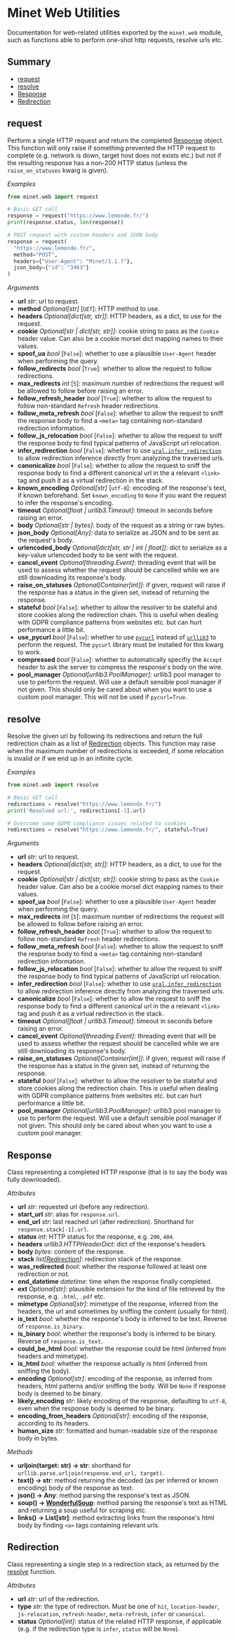 # Minet Web Utilities

Documentation for web-related utilities exported by the `minet.web` module, such as functions able to perform one-shot http requests, resolve urls etc.

## Summary

- [request](#request)
- [resolve](#resolve)
- [Response](#response)
- [Redirection](#redirection)

## request

Perform a single HTTP request and return the completed [Response](#response) object. This function will only raise if something prevented the HTTP request to complete (e.g. network is down, target host does not exists etc.) but not if the resulting response has a non-200 HTTP status (unless the `raise_on_statuses` kwarg is given).

*Examples*

```python
from minet.web import request

# Basic GET call
response = request("https://www.lemonde.fr/")
print(response.status, len(response))

# POST request with custom headers and JSON body
response = request(
  "https://www.lemonde.fr/",
  method="POST",
  headers={"User-Agent": "Minet/1.1.7"},
  json_body={"id": "3463"}
)
```

*Arguments*

- **url** *str*: url to request.
- **method** *Optional[str]* [`GET`]: HTTP method to use.
- **headers** *Optional[dict[str, str]]*: HTTP headers, as a dict, to use for the request.
- **cookie** *Optional[str | dict[str, str]]*: cookie string to pass as the `Cookie` header value. Can also be a cookie morsel dict mapping names to their values.
- **spoof_ua** *bool* [`False`]: whether to use a plausible `User-Agent` header when performing the query.
- **follow_redirects** *bool* [`True`]: whether to allow the request to follow redirections.
- **max_redirects** *int* [`5`]: maximum number of redirections the request will be allowed to follow before raising an error.
- **follow_refresh_header** *bool* [`True`]: whether to allow the request to follow non-standard `Refresh` header redirections.
- **follow_meta_refresh** *bool* [`False`]: whether to allow the request to sniff the response body to find a `<meta>` tag containing non-standard redirection information.
- **follow_js_relocation** *bool* [`False`]: whether to allow the request to sniff the response body to find typical patterns of JavaScript url relocation.
- **infer_redirection** *bool* [`False`]: whether to use [`ural.infer_redirection`](https://github.com/medialab/ural#infer_redirection) to allow redirection inference directly from analyzing the traversed urls.
- **canonicalize** *bool* [`False`]: whether to allow the request to sniff the response body to find a different canonical url in the a relevant `<link>` tag and push it as a virtual redirection in the stack.
- **known_encoding** *Optional[str]* [`utf-8`]: encoding of the response's text, if known beforehand. Set `known_encoding` to `None` if you want the request to infer the response's encoding.
- **timeout** *Optional[float | urllib3.Timeout]*: timeout in seconds before raising an error.
- **body** *Optional[str | bytes]*: body of the request as a string or raw bytes.
- **json_body** *Optional[Any]*: data to serialize as JSON and to be sent as the request's body.
- **urlencoded_body** *Optional[dict[str, str | int | float]]*: dict to serialize as a key-value urlencoded body to be sent with the request.
- **cancel_event** *Optional[threading.Event]*: threading event that will be used to assess whether the request should be cancelled while we are still downloading its response's body.
- **raise_on_statuses** *Optional[Container[int]]*: if given, request will raise if the response has a status in the given set, instead of returning the response.
- **stateful** *bool* [`False`]: whether to allow the resolver to be stateful and store cookies along the redirection chain. This is useful when dealing with GDPR compliance patterns from websites etc. but can hurt performance a little bit.
- **use_pycurl** *bool* [`False`]: whether to use [`pycurl`](http://pycurl.io/) instead of [`urllib3`](https://urllib3.readthedocs.io/en/stable/) to perform the request. The `pycurl` library must be installed for this kwarg to work.
- **compressed** *bool* [`False`]: whether to automatically specifiy the `Accept` header to ask the server to compress the response's body on the wire.
- **pool_manager** *Optional[urllib3.PoolManager]*: urllib3 pool manager to use to perform the request. Will use a default sensible pool manager if not given. This should only be cared about when you want to use a custom pool manager. This will not be used if `pycurl=True`.

## resolve

Resolve the given url by following its redirections and return the full redirection chain as a list of [Redirection](#redirection) objects. This function may raise when the maximum number of redirections is exceeded, if some relocation is invalid or if we end up in an infinite cycle.

*Examples*

```python
from minet.web import resolve

# Basic GET call
redirections = resolve("https://www.lemonde.fr/")
print('Resolved url:', redirections[-1].url)

# Overcome some GDPR compliance issues related to cookies
redirections = resolve("https://www.lemonde.fr/", stateful=True)
```

*Arguments*

- **url** *str*: url to request.
- **headers** *Optional[dict[str, str]]*: HTTP headers, as a dict, to use for the request.
- **cookie** *Optional[str | dict[str, str]]*: cookie string to pass as the `Cookie` header value. Can also be a cookie morsel dict mapping names to their values.
- **spoof_ua** *bool* [`False`]: whether to use a plausible `User-Agent` header when performing the query.
- **max_redirects** *int* [`5`]: maximum number of redirections the request will be allowed to follow before raising an error.
- **follow_refresh_header** *bool* [`True`]: whether to allow the request to follow non-standard `Refresh` header redirections.
- **follow_meta_refresh** *bool* [`False`]: whether to allow the request to sniff the response body to find a `<meta>` tag containing non-standard redirection information.
- **follow_js_relocation** *bool* [`False`]: whether to allow the request to sniff the response body to find typical patterns of JavaScript url relocation.
- **infer_redirection** *bool* [`False`]: whether to use [`ural.infer_redirection`](https://github.com/medialab/ural#infer_redirection) to allow redirection inference directly from analyzing the traversed urls.
- **canonicalize** *bool* [`False`]: whether to allow the request to sniff the response body to find a different canonical url in the a relevant `<link>` tag and push it as a virtual redirection in the stack.
- **timeout** *Optional[float | urllib3.Timeout]*: timeout in seconds before raising an error.
- **cancel_event** *Optional[threading.Event]*: threading event that will be used to assess whether the request should be cancelled while we are still downloading its response's body.
- **raise_on_statuses** *Optional[Container[int]]*: if given, request will raise if the response has a status in the given set, instead of returning the response.
- **stateful** *bool* [`False`]: whether to allow the resolver to be stateful and store cookies along the redirection chain. This is useful when dealing with GDPR compliance patterns from websites etc. but can hurt performance a little bit.
- **pool_manager** *Optional[urllib3.PoolManager]*: urllib3 pool manager to use to perform the request. Will use a default sensible pool manager if not given. This should only be cared about when you want to use a custom pool manager.

## Response

Class representing a completed HTTP response (that is to say the body was fully downloaded).

*Attributes*

- **url** *str*: requested url (before any redirection).
- **start_url** *str*: alias for `response.url`.
- **end_url** *str*: last reached url (after redirection). Shorthand for `response.stack[-1].url`.
- **status** *int*: HTTP status for the response, e.g. `200`, `404`.
- **headers** *urllib3.HTTPHeaderDict*: dict of the response's headers.
- **body** *bytes*: content of the response.
- **stack** *list[[Redirection](#redirection)]*: redirection stack of the response.
- **was_redirected** *bool*: whether the response followed at least one redirection or not.
- **end_datetime** *datetime*: time when the response finally completed.
- **ext** *Optional[str]*: plausible extension for the kind of file retrieved by the response, e.g. `.html`, `.pdf` etc.
- **mimetype** *Optional[str]*: mimetype of the response, inferred from the headers, the url and sometimes by sniffing the content (usually for html).
- **is_text** *bool*: whether the response's body is inferred to be text. Reverse of `response.is_binary`.
- **is_binary** *bool*: whether the response's body is inferred to be binary. Reverse of `response.is_text`.
- **could_be_html** *bool*: whether the response could be html (inferred from headers and mimetype).
- **is_html** *bool*: whether the response actually is html (inferred from sniffing the body).
- **encoding** *Optional[str]*: encoding of the response, as inferred from headers, html patterns and/or sniffing the body. Will be `None` if response body is deemed to be binary.
- **likely_encoding** *str*: likely encoding of the response, defaulting to `utf-8`, even when the response body is deemed to be binary.
- **encoding_from_headers** *Optional[str]*: encoding of the response, according to its headers.
- **human_size** *str*: formatted and human-readable size of the response body in bytes.

*Methods*

- **urljoin(target: str) -> str**: shorthand for `urllib.parse.urljoin(response.end_url, target)`.
- **text() -> str**: method returning the decoded (as per inferred or known encoding) body of the response as text.
- **json() -> Any**: method parsing the response's text as JSON.
- **soup() -> [WonderfulSoup](./soup.md)**: method parsing the response's text as HTML and returning a soup useful for scraping etc.
- **links() -> List[str]**: method extracting links from the response's html body by finding `<a>` tags containing relevant urls.

## Redirection

Class representing a single step in a redirection stack, as returned by the [resolve](#resolve) function.

*Attributes*

- **url** *str*: url of the redirection.
- **type** *str*: the type of redirection. Must be one of `hit`, `location-header`, `js-relocation`, `refresh-header`, `meta-refresh`, `infer` or `canonical`.
- **status** *Optional[int]*: status of the related HTTP response, if applicable (e.g. if the redirection type is `infer`, `status` will be `None`).
